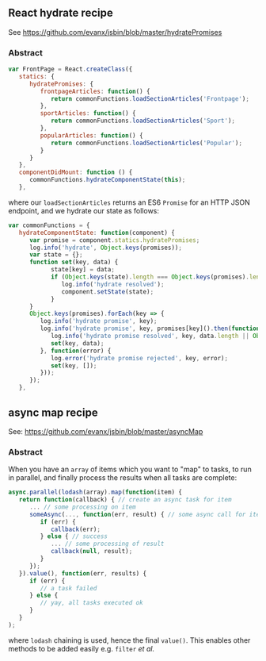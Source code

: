 

## React hydrate recipe

See https://github.com/evanx/jsbin/blob/master/hydratePromises

### Abstract

```javascript
var FrontPage = React.createClass({
   statics: {
      hydratePromises: {
         frontpageArticles: function() {
            return commonFunctions.loadSectionArticles('Frontpage');
         },
         sportArticles: function() {
            return commonFunctions.loadSectionArticles('Sport');
         },
         popularArticles: function() {
            return commonFunctions.loadSectionArticles('Popular');
         }
      }
   },
   componentDidMount: function () {
      commonFunctions.hydrateComponentState(this);
   },
```
where our `loadSectionArticles` returns an ES6 `Promise` for an HTTP JSON endpoint, and we hydrate our state as follows:
```javascript
var commonFunctions = {
   hydrateComponentState: function(component) {
      var promise = component.statics.hydratePromises;
      log.info('hydrate', Object.keys(promises));
      var state = {};
      function set(key, data) {
            state[key] = data;
            if (Object.keys(state).length === Object.keys(promises).length) {
               log.info('hydrate resolved');
               component.setState(state);
            }
      }
      Object.keys(promises).forEach(key => {
         log.info('hydrate promise', key);
         log.info('hydrate promise', key, promises[key]().then(function(data) {
            log.info('hydrate promise resolved', key, data.length || Object.keys(data));
            set(key, data);
         }, function(error) {
            log.error('hydrate promise rejected', key, error);
            set(key, []);
         }));
      });
   },   
```

## async map recipe

See: https://github.com/evanx/jsbin/blob/master/asyncMap

### Abstract

When you have an `array` of items which you want to "map" to tasks, to run in parallel, and finally process the results when all tasks are complete:

```javascript
async.parallel(lodash(array).map(function(item) { 
   return function(callback) { // create an async task for item
      ... // some processing on item
      someAsync(..., function(err, result) { // some async call for item
         if (err) {
            callback(err);
         } else { // success
            ... // some processing of result
            callback(null, result);
         }
      });
   }).value(), function(err, results) {
      if (err) {
         // a task failed
      } else {
         // yay, all tasks executed ok
      }
   }
);
```

where `lodash` chaining is used, hence the final `value()`. This enables other methods to be added easily e.g. `filter` <i>et al.</i>

